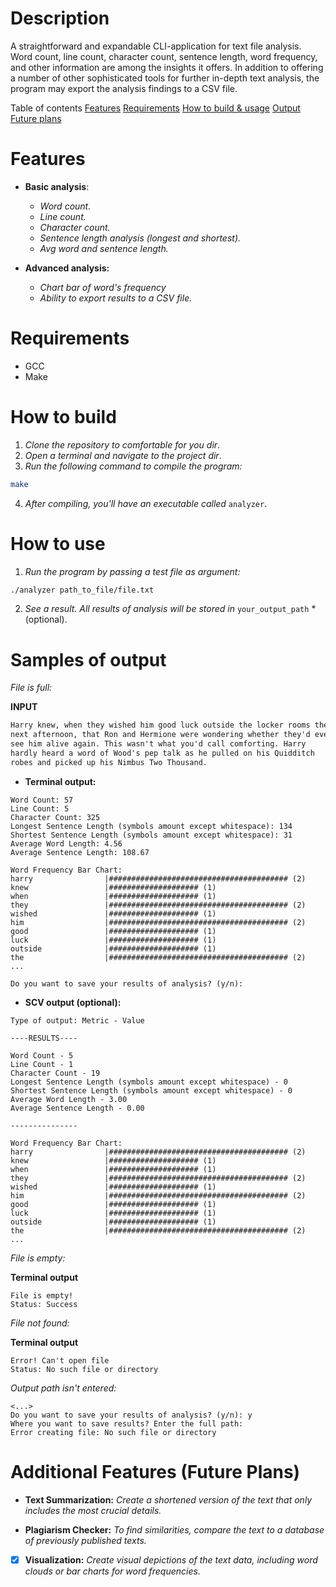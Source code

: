 # Description
A straightforward and expandable CLI-application for text file analysis. Word count, line count, character count, sentence length, word frequency, and other information are among the insights it offers. In addition to offering a number of other sophisticated tools for further in-depth text analysis, the program may export the analysis findings to a CSV file.

Table of contents
[Features](https://github.com/Binequation/FileAnalysis?tab=readme-ov-file#features)
[Requirements](https://github.com/Binequation/FileAnalysis?tab=readme-ov-file#requirements)
[How to build & usage](https://github.com/Binequation/FileAnalysis?tab=readme-ov-file#how-to-build)
[Output](https://github.com/Binequation/FileAnalysis?tab=readme-ov-file#samples-of-output)
[Future plans](https://github.com/Binequation/FileAnalysis?tab=readme-ov-file#additional-features-future-plans)

# Features
- **Basic analysis**: 
    - *Word count.*
    - *Line count.*
    - *Character count.*
    - *Sentence length analysis (longest and shortest).*
    - *Avg word and sentence length.*

- **Advanced analysis:**
    - *Chart bar of word's frequency*
    - *Ability to export results to a CSV file.*

# Requirements 
- GCC 
- Make

# How to build 
1. *Clone the repository to comfortable for you dir*.
2. *Open a terminal and navigate to the project dir*.
3. *Run the following command to compile the program:*
``` Bash
make
```
4. *After compiling, you'll have an executable called* `analyzer`. 

# How to use
1. *Run the program by passing a test file as argument:*
``` Bash
./analyzer path_to_file/file.txt
```
2. *See a result. All results of analysis will be stored in* `your_output_path` *(optional). 

# Samples of output
*File is full:*

**INPUT**

``` sample.txt
Harry knew, when they wished him good luck outside the locker rooms the
next afternoon, that Ron and Hermione were wondering whether they'd ever
see him alive again. This wasn't what you'd call comforting. Harry
hardly heard a word of Wood's pep talk as he pulled on his Quidditch
robes and picked up his Nimbus Two Thousand.
```

- **Terminal output:**
``` Output
Word Count: 57
Line Count: 5
Character Count: 325
Longest Sentence Length (symbols amount except whitespace): 134
Shortest Sentence Length (symbols amount except whitespace): 31
Average Word Length: 4.56
Average Sentence Length: 108.67

Word Frequency Bar Chart:
harry                |######################################## (2)
knew                 |#################### (1)
when                 |#################### (1)
they                 |######################################## (2)
wished               |#################### (1)
him                  |######################################## (2)
good                 |#################### (1)
luck                 |#################### (1)
outside              |#################### (1)
the                  |######################################## (2)
...

Do you want to save your results of analysis? (y/n):
```

- **SCV output (optional):**
``` CSV
Type of output: Metric - Value

----RESULTS----

Word Count - 5
Line Count - 1
Character Count - 19
Longest Sentence Length (symbols amount except whitespace) - 0
Shortest Sentence Length (symbols amount except whitespace) - 0
Average Word Length - 3.00
Average Sentence Length - 0.00

---------------

Word Frequency Bar Chart:
harry                |######################################## (2)
knew                 |#################### (1)
when                 |#################### (1)
they                 |######################################## (2)
wished               |#################### (1)
him                  |######################################## (2)
good                 |#################### (1)
luck                 |#################### (1)
outside              |#################### (1)
the                  |######################################## (2)
...
```

*File is empty:*

**Terminal output**
``` Output
File is empty!
Status: Success
```

*File not found:*

**Terminal output**
``` Output
Error! Can't open file
Status: No such file or directory
```

*Output path isn't entered:*
``` Output
<...>
Do you want to save your results of analysis? (y/n): y
Where you want to save results? Enter the full path: 
Error creating file: No such file or directory
```

# Additional Features (Future Plans)
- **Text Summarization:** *Create a shortened version of the text that only includes the most crucial details.*

- **Plagiarism Checker:** *To find similarities, compare the text to a database of previously published texts.*

- [x] **Visualization:** *Create visual depictions of the text data, including word clouds or bar charts for word frequencies.*
